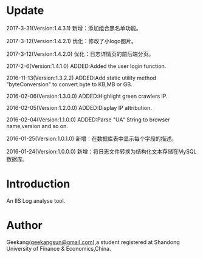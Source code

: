 # Update
2017-3-31(Version:1.4.3.1) 新增：添加组合黑名单功能。

2017-3-12(Version:1.4.2.1) 优化：修改了小logo图片。

2017-3-12(Version:1.4.2.0) 优化：日志详情页的前后端分页。

2017-2-6(Version:1.4.1.0) ADDED:Added the user login function.

2016-11-13(Version:1.3.2.2) ADDED:Add static utility method "byteConversion" to convert byte to KB,MB or GB.

2016-02-06(Version:1.3.0.0) ADDED:Highlight green crawlers IP.

2016-02-05(Version:1.2.0.0) ADDED:Display IP attribution.

2016-02-04(Version:1.1.0.0) ADDED:Parse "UA" String to browser name,version and so on.
  
2016-01-25(Version:1.0.1.0) 新增：在数据库表中显示每个字段的描述。
  
2016-01-24(Version:1.0.0.0) 新增：将日志文件转换为结构化文本存储在MySQL数据库。

# Introduction

An IIS Log analyse tool.

# Author

Geekang(geekangsun@gmail.com),a student registered at Shandong University of Finance & Economics,China.